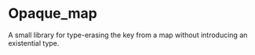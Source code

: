 # Opaque_map

A small library for type-erasing the key from a map without introducing an
existential type.

